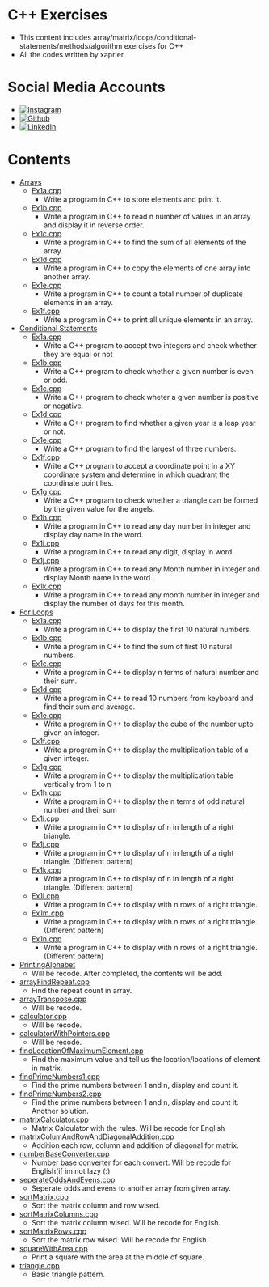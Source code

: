 # C++ Exercises

- This content includes array/matrix/loops/conditional-statements/methods/algorithm exercises for C++
- All the codes written by xaprier.

# Social Media Accounts

- [![Instagram](https://github.com/hussainweb/hussainweb/blob/main/icons/instagram.png)](http://instagram.com/xaprier)
- [![Github](https://www.vectorlogo.zone/logos/github/github-ar21.svg)](http://github.com/xaprier)
- [![LinkedIn](https://github.com/hussainweb/hussainweb/blob/main/icons/linkedin.png)](https://www.linkedin.com/in/seymen-kalkan-819b01220/)

# Contents

- [Arrays](https://github.com/xaprier/Cxx-Exercises/tree/master/Arrays)
  - [Ex1a.cpp](https://github.com/xaprier/Cxx-Exercises/blob/master/Arrays/Ex1a.cpp)
    - Write a program in C++ to store elements and print it.
  - [Ex1b.cpp](https://github.com/xaprier/Cxx-Exercises/blob/master/Arrays/Ex1b.cpp)
    - Write a program in C++ to read n number of values in an array and display it in reverse order.
  - [Ex1c.cpp](https://github.com/xaprier/Cxx-Exercises/blob/master/Arrays/Ex1c.cpp)
    - Write a program in C++ to find the sum of all elements of the array
  - [Ex1d.cpp](https://github.com/xaprier/Cxx-Exercises/blob/master/Arrays/Ex1d.cpp)
    - Write a program in C++ to copy the elements of one array into another array.
  - [Ex1e.cpp](https://github.com/xaprier/Cxx-Exercises/blob/master/Arrays/Ex1e.cpp)
    - Write a program in C++ to count a total number of duplicate elements in an array.
  - [Ex1f.cpp](https://github.com/xaprier/Cxx-Exercises/blob/master/Arrays/Ex1f.cpp)
    - Write a program in C++ to print all unique elements in an array.
- [Conditional Statements](https://github.com/xaprier/Cxx-Exercises/tree/master/Conditional%20Statements)
  - [Ex1a.cpp](https://github.com/xaprier/Cxx-Exercises/blob/master/Arrays/Ex1a.cpp)
    - Write a C++ program to accept two integers and check whether they are equal or not
  - [Ex1b.cpp](https://github.com/xaprier/Cxx-Exercises/blob/master/Arrays/Ex1b.cpp)
    - Write a C++ program to check whether a given number is even or odd.
  - [Ex1c.cpp](https://github.com/xaprier/Cxx-Exercises/blob/master/Arrays/Ex1c.cpp)
    - Write a C++ program to check wheter a given number is positive or negative.
  - [Ex1d.cpp](https://github.com/xaprier/Cxx-Exercises/blob/master/Arrays/Ex1d.cpp)
    - Write a C++ program to find whether a given year is a leap year or not.
  - [Ex1e.cpp](https://github.com/xaprier/Cxx-Exercises/blob/master/Arrays/Ex1e.cpp)
    - Write a C++ program to find the largest of three numbers.
  - [Ex1f.cpp](https://github.com/xaprier/Cxx-Exercises/blob/master/Arrays/Ex1f.cpp)
    - Write a C++ program to accept a coordinate point in a XY coordinate system and determine in which quadrant the coordinate point lies.
  - [Ex1g.cpp](https://github.com/xaprier/Cxx-Exercises/blob/master/Arrays/Ex1g.cpp)
    - Write a C++ program to check whether a triangle can be formed by the given value for the angels.
  - [Ex1h.cpp](https://github.com/xaprier/Cxx-Exercises/blob/master/Arrays/Ex1h.cpp)
    - Write a program in C++ to read any day number in integer and display day name in the word.
  - [Ex1i.cpp](https://github.com/xaprier/Cxx-Exercises/blob/master/Arrays/Ex1i.cpp)
    - Write a program in C++ to read any digit, display in word.
  - [Ex1j.cpp](https://github.com/xaprier/Cxx-Exercises/blob/master/Arrays/Ex1j.cpp)
    - Write a program in C++ to read any Month number in integer and display Month name in the word.
  - [Ex1k.cpp](https://github.com/xaprier/Cxx-Exercises/blob/master/Arrays/Ex1k.cpp)
    - Write a program in C++ to read any month number in integer and display the number of days for this month.
- [For Loops](https://github.com/xaprier/Cxx-Exercises/tree/master/For%20Loops)
  - [Ex1a.cpp](https://github.com/xaprier/Cxx-Exercises/blob/master/Arrays/Ex1a.cpp)
    - Write a program in C++ to display the first 10 natural numbers.
  - [Ex1b.cpp](https://github.com/xaprier/Cxx-Exercises/blob/master/Arrays/Ex1b.cpp)
    - Write a program in C++ to find the sum of first 10 natural numbers.
  - [Ex1c.cpp](https://github.com/xaprier/Cxx-Exercises/blob/master/Arrays/Ex1c.cpp)
    - Write a program in C++ to display n terms of natural number and their sum.
  - [Ex1d.cpp](https://github.com/xaprier/Cxx-Exercises/blob/master/Arrays/Ex1d.cpp)
    - Write a program in C++ to read 10 numbers from keyboard and find their sum and average.
  - [Ex1e.cpp](https://github.com/xaprier/Cxx-Exercises/blob/master/Arrays/Ex1e.cpp)
    - Write a program in C++ to display the cube of the number upto given an integer.
  - [Ex1f.cpp](https://github.com/xaprier/Cxx-Exercises/blob/master/Arrays/Ex1f.cpp)
    - Write a program in C++ to display the multiplication table of a given integer.
  - [Ex1g.cpp](https://github.com/xaprier/Cxx-Exercises/blob/master/Arrays/Ex1g.cpp)
    - Write a program in C++ to display the multiplication table vertically from 1 to n
  - [Ex1h.cpp](https://github.com/xaprier/Cxx-Exercises/blob/master/Arrays/Ex1h.cpp)
    - Write a program in C++ to display the n terms of odd natural number and their sum
  - [Ex1i.cpp](https://github.com/xaprier/Cxx-Exercises/blob/master/Arrays/Ex1i.cpp)
    - Write a program in C++ to display of n in length of a right triangle.
  - [Ex1j.cpp](https://github.com/xaprier/Cxx-Exercises/blob/master/Arrays/Ex1j.cpp)
    - Write a program in C++ to display of n in length of a right triangle. (Different pattern)
  - [Ex1k.cpp](https://github.com/xaprier/Cxx-Exercises/blob/master/Arrays/Ex1k.cpp)
    - Write a program in C++ to display of n in length of a right triangle. (Different pattern)
  - [Ex1l.cpp](https://github.com/xaprier/Cxx-Exercises/blob/master/Arrays/Ex1l.cpp)
    - Write a program in C++ to display with n rows of a right triangle.
  - [Ex1m.cpp](https://github.com/xaprier/Cxx-Exercises/blob/master/Arrays/Ex1m.cpp)
    - Write a program in C++ to display with n rows of a right triangle. (Different pattern)
  - [Ex1n.cpp](https://github.com/xaprier/Cxx-Exercises/blob/master/Arrays/Ex1n.cpp)
    - Write a program in C++ to display with n rows of a right triangle. (Different pattern)
- [PrintingAlphabet](https://github.com/xaprier/Cxx-Exercises/tree/master/PrintingAlphabet)
  - Will be recode. After completed, the contents will be add.
- [arrayFindRepeat.cpp](https://github.com/xaprier/Cxx-Exercises/blob/master/arrayFindRepeat.cpp)
  - Find the repeat count in array.
- [arrayTranspose.cpp](https://github.com/xaprier/Cxx-Exercises/blob/master/arrayTranspose.cpp)
  - Will be recode.
- [calculator.cpp](https://github.com/xaprier/Cxx-Exercises/blob/master/calculator.cpp)
  - Will be recode.
- [calculatorWithPointers.cpp](https://github.com/xaprier/Cxx-Exercises/blob/master/calculatorWithPointers.cpp)
  - Will be recode.
- [findLocationOfMaximumElement.cpp](https://github.com/xaprier/Cxx-Exercises/blob/master/findLocationOfMaximumElement.cpp)
  - Find the maximum value and tell us the location/locations of element in matrix.
- [findPrimeNumbers1.cpp](https://github.com/xaprier/Cxx-Exercises/blob/master/findPrimeNumbers1.cpp)
  - Find the prime numbers between 1 and n, display and count it.
- [findPrimeNumbers2.cpp](https://github.com/xaprier/Cxx-Exercises/blob/master/findPrimeNumbers2.cpp)
  - Find the prime numbers between 1 and n, display and count it. Another solution.
- [matrixCalculator.cpp](https://github.com/xaprier/Cxx-Exercises/blob/master/matrixCalculator.cpp)
  - Matrix Calculator with the rules. Will be recode for English
- [matrixColumAndRowAndDiagonalAddition.cpp](https://github.com/xaprier/Cxx-Exercises/blob/master/matrixColumAndRowAndDiagonalAddition.cpp)
  - Addition each row, column and addition of diagonal for matrix.
- [numberBaseConverter.cpp](https://github.com/xaprier/Cxx-Exercises/blob/master/numberBaseConverter.cpp)
  - Number base converter for each convert. Will be recode for English(if im not lazy (:)
- [seperateOddsAndEvens.cpp](https://github.com/xaprier/Cxx-Exercises/blob/master/seperateOddsAndEvens.cpp)
  - Seperate odds and evens to another array from given array.
- [sortMatrix.cpp](https://github.com/xaprier/Cxx-Exercises/blob/master/sortMatrix.cpp)
  - Sort the matrix column and row wised.
- [sortMatrixColumns.cpp](https://github.com/xaprier/Cxx-Exercises/blob/master/sortMatrixColumns.cpp)
  - Sort the matrix column wised. Will be recode for English.
- [sortMatrixRows.cpp](https://github.com/xaprier/Cxx-Exercises/blob/master/sortMatrixRows.cpp)
  - Sort the matrix row wised. Will be recode for English.
- [squareWithArea.cpp](https://github.com/xaprier/Cxx-Exercises/blob/master/squareWithArea.cpp)
  - Print a square with the area at the middle of square.
- [triangle.cpp](https://github.com/xaprier/Cxx-Exercises/blob/master/triangle.cpp)
  - Basic triangle pattern.
